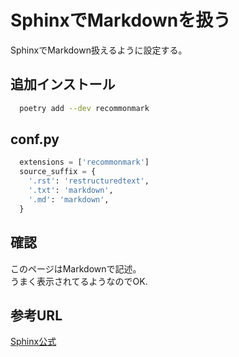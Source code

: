 # SphinxでMarkdownを扱う

SphinxでMarkdown扱えるように設定する。  

## 追加インストール

```bash
  poetry add --dev recommonmark
```

## conf.py

```python
  extensions = ['recommonmark']
  source_suffix = {
    '.rst': 'restructuredtext',
    '.txt': 'markdown',
    '.md': 'markdown',
  }
```

## 確認

このページはMarkdownで記述。  
うまく表示されてるようなのでOK.

## 参考URL

[Sphinx公式](https://www.sphinx-doc.org/ja/master/usage/markdown.html)
